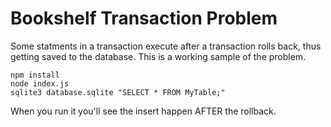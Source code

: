 # Bookshelf Transaction Problem

Some statments in a transaction execute after a transaction rolls back, thus getting saved to the database.
This is a working sample of the problem.

```
npm install
node index.js
sqlite3 database.sqlite "SELECT * FROM MyTable;"
```

When you run it you'll see the insert happen AFTER the rollback.
